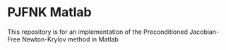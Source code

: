 # PJFNK Matlab
This repository is for an implementation of the Preconditioned Jacobian-Free Newton-Krylov method in Matlab

